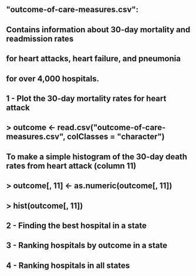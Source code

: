 ## "outcome-of-care-measures.csv": 
## Contains information about 30-day mortality and readmission rates 
## for heart attacks, heart failure, and pneumonia 
## for over 4,000 hospitals.
##
##  1 - Plot the 30-day mortality rates for heart attack 
##        > outcome <- read.csv("outcome-of-care-measures.csv", colClasses = "character") 
##        To make a simple histogram of the 30-day death rates from heart attack (column 11)
##        > outcome[, 11] <- as.numeric(outcome[, 11])
##        > hist(outcome[, 11])
##
##  2 - Finding the best hospital in a state 
##
##  3 - Ranking hospitals by outcome in a state 
##
##  4 - Ranking hospitals in all states 
 


